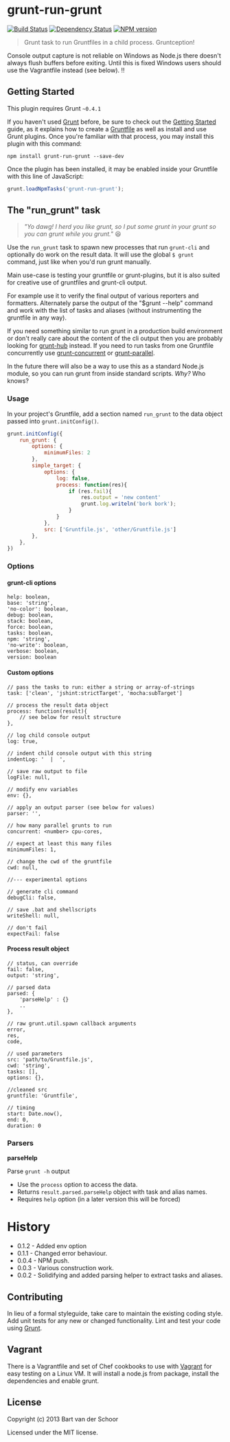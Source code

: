 # grunt-run-grunt

[![Build Status](https://secure.travis-ci.org/Bartvds/grunt-run-grunt.png?branch=master)](http://travis-ci.org/Bartvds/grunt-run-grunt) [![Dependency Status](https://gemnasium.com/Bartvds/grunt-run-grunt.png)](https://gemnasium.com/Bartvds/grunt-run-grunt) [![NPM version](https://badge.fury.io/js/grunt-run-grunt.png)](http://badge.fury.io/js/grunt-run-grunt)

> Grunt task to run Gruntfiles in a child process. Gruntception!

Console output capture is not reliable on Windows as Node.js there doesn't always flush buffers before exiting. Until this is fixed Windows users should use the Vagrantfile instead (see below). :bangbang:

## Getting Started
This plugin requires Grunt `~0.4.1`

If you haven't used [Grunt](http://gruntjs.com/) before, be sure to check out the [Getting Started](http://gruntjs.com/getting-started) guide, as it explains how to create a [Gruntfile](http://gruntjs.com/sample-gruntfile) as well as install and use Grunt plugins. Once you're familiar with that process, you may install this plugin with this command:

```shell
npm install grunt-run-grunt --save-dev
```

Once the plugin has been installed, it may be enabled inside your Gruntfile with this line of JavaScript:

```js
grunt.loadNpmTasks('grunt-run-grunt');
```

## The "run_grunt" task

> *"Yo dawg! I herd you like grunt, so I put some grunt in your grunt so you can grunt while you grunt."* :laughing:

Use the `run_grunt` task to spawn new processes that run `grunt-cli` and optionally do work on the result data. It will use the global `$ grunt` command, just like when you'd run grunt manually.

Main use-case is testing your gruntfile or grunt-plugins, but it is also suited for creative use of gruntfiles and grunt-cli output. 

For example use it to verify the final output of various reporters and formatters. Alternately parse the output of the "$grunt --help" command and work with the list of tasks and aliases (without instrumenting the gruntfile in any way).

If you need something similar to run grunt in a production build environment or don't really care about the content of the cli output then you are probably looking for [grunt-hub](https://github.com/shama/grunt-hub) instead. If you need to run tasks from one Gruntfile concurrently use [grunt-concurrent](https://github.com/sindresorhus/grunt-concurrent) or [grunt-parallel](https://github.com/iammerrick/grunt-parallel).

In the future there will also be a way to use this as a standard Node.js module, so you can run grunt from inside standard scripts. *Why?* Who knows?

### Usage

In your project's Gruntfile, add a section named `run_grunt` to the data object passed into `grunt.initConfig()`.

```js
grunt.initConfig({
	run_grunt: {
		options: {
			minimumFiles: 2
		},
		simple_target: {
			options: {
				log: false,
				process: function(res){
					if (res.fail){
						res.output = 'new content'
						grunt.log.writeln('bork bork');
					}
				}
			},
			src: ['Gruntfile.js', 'other/Gruntfile.js']
		},
	},
})
```
### Options

#### grunt-cli options 

```
help: boolean,
base: 'string',
'no-color': boolean,
debug: boolean,
stack: boolean,
force: boolean,
tasks: boolean,
npm: 'string',
'no-write': boolean,
verbose: boolean,
version: boolean
```

#### Custom options
```
// pass the tasks to run: either a string or array-of-strings
task: ['clean', 'jshint:strictTarget', 'mocha:subTarget']

// process the result data object
process: function(result){
	// see below for result structure
},

// log child console output
log: true,

// indent child console output with this string
indentLog: '  |  ',

// save raw output to file
logFile: null,

// modify env variables
env: {},

// apply an output parser (see below for values)
parser: '',

// how many parallel grunts to run
concurrent: <number> cpu-cores,

// expect at least this many files
minimumFiles: 1,

// change the cwd of the gruntfile
cwd: null,

//--- experimental options

// generate cli command
debugCli: false,

// save .bat and shellscripts
writeShell: null,

// don't fail
expectFail: false
```

#### Process result object

```
// status, can override
fail: false,
output: 'string',

// parsed data
parsed: {
	'parseHelp' : {}
	..
},

// raw grunt.util.spawn callback arguments
error,
res,
code,

// used parameters
src: 'path/to/Gruntfile.js',
cwd: 'string',
tasks: [],
options: {},

//cleaned src
gruntfile: 'Gruntfile',

// timing
start: Date.now(),
end: 0,
duration: 0
```

### Parsers

**parseHelp**

Parse `grunt -h` output

* Use the `process` option to access the data.
* Returns `result.parsed.parseHelp` object with task and alias names.
* Requires `help` option (in a later version this will be forced)

# History

* 0.1.2 - Added env option
* 0.1.1 - Changed error behaviour.
* 0.0.4 - NPM push.
* 0.0.3 - Various construction work.
* 0.0.2 - Solidifying and added parsing helper to extract tasks and aliases.

## Contributing

In lieu of a formal styleguide, take care to maintain the existing coding style. Add unit tests for any new or changed functionality. Lint and test your code using [Grunt](http://gruntjs.com/).

## Vagrant

There is a Vagrantfile and set of Chef cookbooks to use with [Vagrant](http://www.vagrantup.com) for easy testing on a Linux VM. It will install a node.js from package, install the dependencies and enable grunt.

## License

Copyright (c) 2013 Bart van der Schoor

Licensed under the MIT license.
